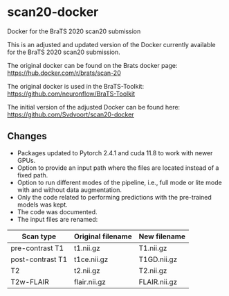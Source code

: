 # scan20-docker
Docker for the BraTS 2020 scan20 submission

This is an adjusted and updated version of the Docker currently available for the BraTS 2020 scan20 submission.

The original docker can be found on the Brats docker page: <https://hub.docker.com/r/brats/scan-20>

The original docker is used in the BraTS-Toolkit: <https://github.com/neuronflow/BraTS-Toolkit>

The initial version of the adjusted Docker can be found here: <https://github.com/Svdvoort/scan20-docker>

## Changes

- Packages updated to Pytorch 2.4.1 and cuda 11.8 to work with newer GPUs.
- Option to provide an input path where the files are located instead of a fixed path.
- Option to run different modes of the pipeline, i.e., full mode or lite mode with and without data augmentation. 
- Only the code related to performing predictions with the pre-trained models was kept. 
- The code was documented. 
- The input files are renamed:

| Scan type  | Original filename  |  New filename |
|---|---|---|
| pre-contrast T1  | t1.nii.gz  | T1.nii.gz  |
| post-contrast T1  | t1ce.nii.gz  |  T1GD.nii.gz  |
| T2 | t2.nii.gz | T2.nii.gz |
| T2w-FLAIR | flair.nii.gz | FLAIR.nii.gz |
